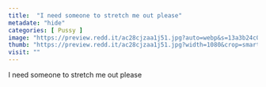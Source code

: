 ```yaml
---
title:  "I need someone to stretch me out please"
metadate: "hide"
categories: [ Pussy ]
image: "https://preview.redd.it/ac28cjzaa1j51.jpg?auto=webp&s=13a3b24c074a7f6373aef14e07d10e2b73ff4a56"
thumb: "https://preview.redd.it/ac28cjzaa1j51.jpg?width=1080&crop=smart&auto=webp&s=b34a520f538778158e091c00aabf0c2083ce4a8f"
visit: ""
---
```

I need someone to stretch me out please

